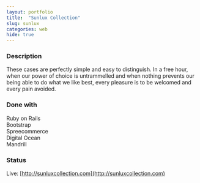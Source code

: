 ```yaml
---
layout: portfolio
title:  "Sunlux Collection"
slug: sunlux
categories: web
hide: true
---
```


### Description
These cases are perfectly simple and easy to distinguish. In a free hour, when our power of choice is untrammelled and when nothing prevents our being able to do what we like best, every pleasure is to be welcomed and every pain avoided.

### Done with
Ruby on Rails<br>
Bootstrap<br>
Spreecommerce<br>
Digital Ocean<br>
Mandrill

### Status
Live: [http://sunluxcollection.com](http://sunluxcollection.com)
